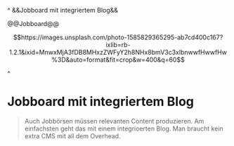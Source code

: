 
^
&&Jobboard mit integriertem Blog&&

@@Jobboard@@

$$https://images.unsplash.com/photo-1585829365295-ab7cd400c167?ixlib=rb-1.2.1&ixid=MnwxMjA3fDB8MHxzZWFyY2h8NHx8bmV3c3xlbnwwfHwwfHw%3D&auto=format&fit=crop&w=400&q=60$$

^


# Jobboard mit integriertem Blog

> Auch Jobbörsen müssen relevanten Content produzieren. Am einfachsten geht das mit einem integrioerten Blog. Man braucht kein extra CMS mit all dem Overhead. 

